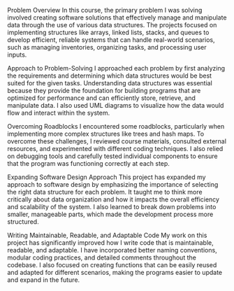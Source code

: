 Problem Overview
In this course, the primary problem I was solving involved creating software solutions that effectively manage and manipulate data through the use of various data structures. The projects focused on implementing structures like arrays, linked lists, stacks, and queues to develop efficient, reliable systems that can handle real-world scenarios, such as managing inventories, organizing tasks, and processing user inputs.

Approach to Problem-Solving
I approached each problem by first analyzing the requirements and determining which data structures would be best suited for the given tasks. Understanding data structures was essential because they provide the foundation for building programs that are optimized for performance and can efficiently store, retrieve, and manipulate data. I also used UML diagrams to visualize how the data would flow and interact within the system.

Overcoming Roadblocks
I encountered some roadblocks, particularly when implementing more complex structures like trees and hash maps. To overcome these challenges, I reviewed course materials, consulted external resources, and experimented with different coding techniques. I also relied on debugging tools and carefully tested individual components to ensure that the program was functioning correctly at each step.

Expanding Software Design Approach
This project has expanded my approach to software design by emphasizing the importance of selecting the right data structure for each problem. It taught me to think more critically about data organization and how it impacts the overall efficiency and scalability of the system. I also learned to break down problems into smaller, manageable parts, which made the development process more structured.

Writing Maintainable, Readable, and Adaptable Code
My work on this project has significantly improved how I write code that is maintainable, readable, and adaptable. I have incorporated better naming conventions, modular coding practices, and detailed comments throughout the codebase. I also focused on creating functions that can be easily reused and adapted for different scenarios, making the programs easier to update and expand in the future.
